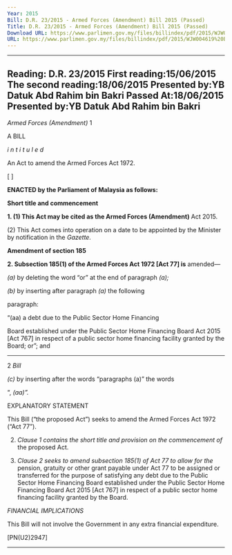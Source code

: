 ```yaml
---
Year: 2015
Bill: D.R. 23/2015 - Armed Forces (Amendment) Bill 2015 (Passed)
Title: D.R. 23/2015 - Armed Forces (Amendment) Bill 2015 (Passed)
Download URL: https://www.parlimen.gov.my/files/billindex/pdf/2015/WJW004619%20BI%20DR23.pdf
URL: https://www.parlimen.gov.my/files/billindex/pdf/2015/WJW004619%20BI%20DR23.pdf
---
```

---
Reading:
D.R. 23/2015
First reading:15/06/2015
The second reading:18/06/2015
Presented by:YB Datuk Abd Rahim bin Bakri
Passed At:18/06/2015
Presented by:YB Datuk Abd Rahim bin Bakri
---

_Armed Forces (Amendment)_ 1

A BILL

_i n t i t u l e d_

An Act to amend the Armed Forces Act 1972.

[ ]

**ENACTED by the Parliament of Malaysia as follows:**

**Short title and commencement**

**1. (1) This Act may be cited as the Armed Forces (Amendment)**
Act 2015.

(2) This Act comes into operation on a date to be appointed
by the Minister by notification in the _Gazette._

**Amendment of section 185**

**2. Subsection 185(1) of the Armed Forces Act 1972 [Act 77] is**
amended—

_(a)_ by deleting the word “or” at the end of paragraph _(a);_

_(b)_ by inserting after paragraph _(a)_ the following

paragraph:

“(aa) a debt due to the Public Sector Home Financing

Board established under the Public Sector
Home Financing Board Act 2015 [Act 767]
in respect of a public sector home financing
facility granted by the Board; or”; and


-----

2 _Bill_

_(c)_ by inserting after the words “paragraphs (a)” the words

“, _(aa)”._

EXPLANATORY STATEMENT

This Bill (“the proposed Act”) seeks to amend the Armed Forces Act 1972
(“Act 77”).

2. _Clause 1 contains the short title and provision on the commencement of_
the proposed Act.

3. _Clause 2 seeks to amend subsection 185(1) of Act 77 to allow for the_
pension, gratuity or other grant payable under Act 77 to be assigned or
transferred for the purpose of satisfying any debt due to the Public Sector
Home Financing Board established under the Public Sector Home Financing
Board Act 2015 [Act 767] in respect of a public sector home financing facility
granted by the Board.

_FINANCIAL IMPLICATIONS_

This Bill will not involve the Government in any extra financial
expenditure.

[PN(U2)2947]


-----

